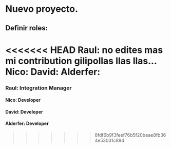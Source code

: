

# Nuevo proyecto.

## Definir roles:

<<<<<<< HEAD
Raul: no edites mas mi contribution gilipollas llas llas...
Nico:
David:
Alderfer: 
=======
### Raul: Integration Manager
#### Nico: Developer
#### David: Developer
#### Alderfer: Developer
>>>>>>> 8fdf6b9f3feef76b5f20beae8fb364e53031c884

